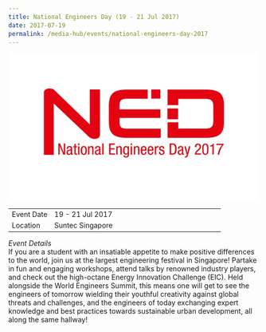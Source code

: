 ```yaml
---
title: National Engineers Day (19 - 21 Jul 2017)
date: 2017-07-19
permalink: /media-hub/events/national-engineers-day-2017
---
```

![National Engineers Day 2017](/images/media-hub/events/till-2020/national-engineers-day-2017.png)

<table style="width:100%">
  <tr>
    <td style="width:20%">Event Date</td>	
    <td style="width:80%">19 - 21 Jul 2017</td>	
  </tr>
  <tr>
	<td>Location</td>
	<td>Suntec Singapore</td>	
  </tr>
</table>

*Event Details*<br>	
If you are a student with an insatiable appetite to make positive differences to the world, join us at the largest engineering festival in Singapore! Partake in fun and engaging workshops, attend talks by renowned industry players, and check out the high-octane Energy Innovation Challenge (EIC). Held alongside the World Engineers Summit, this means one will get to see the engineers of tomorrow wielding their youthful creativity against global threats and challenges, and the engineers of today exchanging expert knowledge and best practices towards sustainable urban development, all along the same hallway!
